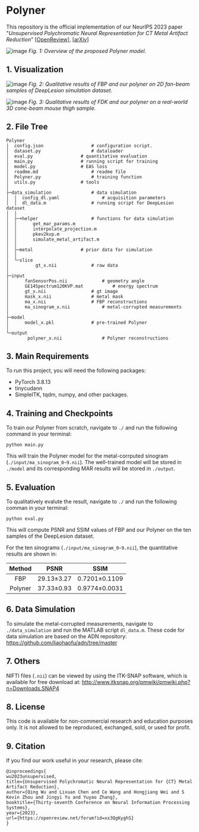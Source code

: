 # Polyner

This repository is the official implementation of our NeurIPS 2023 paper "*Unsupervised Polychromatic Neural Representation for CT Metal Artifact Reduction*" [[OpenReview](https://openreview.net/forum?id=xx3QgKyghS)], [[arXiv](https://arxiv.org/abs/2306.15203)]

![image](gif/fig_method.jpg)
*Fig. 1: Overview of the proposed Polyner model.*

## 1. Visualization

![image](gif/fig1.gif)
*Fig. 2: Qualitative results of FBP and our polyner on 2D fan-beam samples of DeepLesion simulation dataset.*

![image](gif/fig2.gif)
*Fig. 3: Qualitative results of FDK and our polyner on a real-world 3D cone-beam mouse thigh sample.*
## 2. File Tree
```
Polyner
│  config.json					# configuration script.
│  dataset.py					# dataloader
│  eval.py			   		# quantitative evaluation
│  main.py					# running script for training
│  model.py					# EAS loss
│  readme.md					# readme file
│  Polyner.py					# training function
│  utils.py					# tools
│  
├─data_simulation				# data simulation
│  │  config_dl.yaml				# acquisition parameters
│  │  dl_data.m					# running script for DeepLesion dataset
│  │  
│  ├─+helper					# functions for data simulation
│  │      get_mar_params.m
│  │      interpolate_projection.m
│  │      pkev2kvp.m
│  │      simulate_metal_artifact.m
│  │              
│  ├─metal					# prior data for simulation
│  │      
│  └─slice
│          gt_x.nii				# raw data
│      
├─input
│      fanSensorPos.nii				# geometry angle
│      GE14Spectrum120KVP.mat			# energy spectrum
│      gt_x.nii					# gt image
│      mask_x.nii				# metal mask
│      ma_x.nii					# FBP reconstructions
│      ma_sinogram_x.nii			# metal-corrupted measurements
│      
├─model
│      model_x.pkl				# pre-trained Polyner
│      
└─output
        polyner_x.nii				# Polyner reconstructions
```

## 3. Main Requirements
To run this project, you will need the following packages:
- PyTorch 3.8.13
- tinycudann
- SimpleITK, tqdm, numpy, and other packages.

## 4. Training and Checkpoints

To train our Polyner from scratch, navigate to `./` and run the following command in your terminal:
```shell
python main.py
```
This will train the Polyner model for the metal-corrputed sinogram (`./input/ma_sinogram_0~9.nii`). The well-trained model will be stored in `./model` and its corresponding MAR results will be stored in `./output`.

## 5. Evaluation

To qualitatively evalute the result, navigate to `./` and run the following comman in your terminal:
```shell
python eval.py
```
This will compute PSNR and SSIM values of FBP and our Polyner on the ten samples of the DeepLesion dataset.

For the ten sinograms (`./input/ma_sinogram_0~9.nii`), the quantitative results are shown in:

|Method         | PSNR  | SSIM |
|:------------------: |:--------------: | :------------: |
|FBP   | 29.13±3.27 | 0.7201±0.1109 |
|Polyner   | 37.33±0.93 | 0.9774±0.0031 |

## 6. Data Simulation
To simulate the metal-corrupted measurements, navigate to `./data_simulation` and run the MATLAB script `dl_data.m`. These code for data simulation are based on the ADN repository: https://github.com/liaohaofu/adn/tree/master


## 7. Others

NIFTI files (`.nii`) can be viewed by using the ITK-SNAP software, which is available for free download at: http://www.itksnap.org/pmwiki/pmwiki.php?n=Downloads.SNAP4


## 8. License

This code is available for non-commercial research and education purposes only. It is not allowed to be reproduced, exchanged, sold, or used for profit.

## 9. Citation

If you find our work useful in your research, please cite:
```
@inproceedings{
wu2023unsupervised,
title={Unsupervised Polychromatic Neural Representation for {CT} Metal Artifact Reduction},
author={Qing Wu and Lixuan Chen and Ce Wang and Hongjiang Wei and S Kevin Zhou and Jingyi Yu and Yuyao Zhang},
booktitle={Thirty-seventh Conference on Neural Information Processing Systems},
year={2023},
url={https://openreview.net/forum?id=xx3QgKyghS}
}
```
